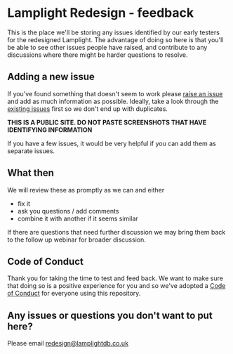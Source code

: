 # Lamplight Redesign - feedback

This is the place we'll be storing any issues identified by our early testers for the redesigned Lamplight. The advantage of doing so here is that you'll be able to see other issues people have raised, and contribute to any discussions where there might be harder questions to resolve.

## Adding a new issue

If you've found something that doesn't seem to work please [raise an issue](https://github.com/LamplightCRM/feedback/issues/new/choose) and add as much information as possible. Ideally, take a look through the [existing issues](https://github.com/LamplightCRM/feedback/issues) first so we don't end up with duplicates.

**THIS IS A PUBLIC SITE. DO NOT PASTE SCREENSHOTS THAT HAVE IDENTIFYING INFORMATION**

If you have a few issues, it would be very helpful if you can add them as separate issues.

## What then

We will review these as promptly as we can and either
 - fix it
 - ask you questions / add comments
 - combine it with another if it seems similar

If there are questions that need further discussion we may bring them back to the follow up webinar for broader discussion.


## Code of Conduct

Thank you for taking the time to test and feed back. We want to make sure that doing so is a positive experience for you and so we've adopted a [Code of Conduct](https://github.com/LamplightCRM/feedback?tab=coc-ov-file#readme) for everyone using this repository.

## Any issues or questions you don't want to put here?

Please email redesign@lamplightdb.co.uk

